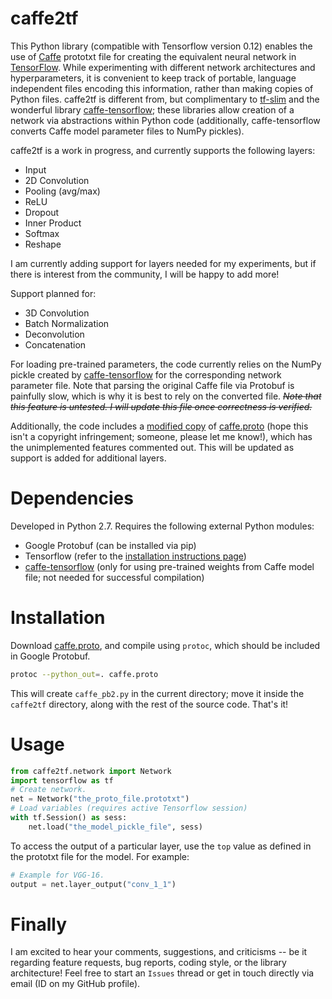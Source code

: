 # caffe2tf

This Python library (compatible with Tensorflow version 0.12) enables the use of [Caffe](http://github.com/BVLC/caffe)
prototxt file for creating the equivalent neural network in
[TensorFlow](http://tensorflow.org).
While experimenting with different network architectures and hyperparameters, it is 
convenient to keep track of portable, language independent files encoding this
information, rather than making copies of Python files.
caffe2tf is different from, but complimentary to
[tf-slim](https://github.com/tensorflow/models/tree/master/inception/inception/slim)
and the wonderful library
[caffe-tensorflow](https://github.com/ethereon/caffe-tensorflow); these libraries
allow creation of a network via abstractions within Python code (additionally,
caffe-tensorflow converts Caffe model parameter files to NumPy pickles).

caffe2tf is a work in progress, and currently supports the following layers:
  - Input
  - 2D Convolution
  - Pooling (avg/max)
  - ReLU
  - Dropout
  - Inner Product
  - Softmax
  - Reshape

I am currently adding support for layers needed for my experiments, but
if there is interest from the community, I will be happy to add more!

Support planned for:
  - 3D Convolution
  - Batch Normalization
  - Deconvolution
  - Concatenation

For loading pre-trained parameters, the code currently relies on the NumPy pickle
created by [caffe-tensorflow](https://github.com/ethereon/caffe-tensorflow) for
the corresponding network parameter file. Note that parsing the original Caffe
file via Protobuf is painfully slow, which is why it is best to rely on the
converted file. _~~Note that this feature is untested. I will update this file once
correctness is verified.~~_

Additionally, the code includes a [modified copy](SUPPORTED.proto) of
[caffe.proto](https://github.com/BVLC/caffe/blob/master/src/caffe/proto/caffe.proto)
(hope this isn't a copyright infringement; someone, please let me know!), which
has the unimplemented features commented out. This will be updated as support is
added for additional layers.

# Dependencies

Developed in Python 2.7. Requires the following external Python modules:
  - Google Protobuf (can be installed via pip)
  - Tensorflow (refer to the [installation instructions page](https://www.tensorflow.org/versions/master/get_started/os_setup.html#download-and-setup))
  - [caffe-tensorflow](https://github.com/ethereon/caffe-tensorflow) (only for
    using pre-trained weights from Caffe model file; not needed for successful
    compilation)

# Installation

Download [caffe.proto](https://github.com/BVLC/caffe/blob/master/src/caffe/proto/caffe.proto),
and compile using `protoc`, which should be included in Google Protobuf.

```sh
protoc --python_out=. caffe.proto
```

This will create `caffe_pb2.py` in the current directory; move it inside the
`caffe2tf` directory, along with the rest of the source code. That's it!

# Usage

```python
from caffe2tf.network import Network
import tensorflow as tf
# Create network.
net = Network("the_proto_file.prototxt")
# Load variables (requires active Tensorflow session)
with tf.Session() as sess:
    net.load("the_model_pickle_file", sess)
```

To access the output of a particular layer, use the `top` value as defined in the
prototxt file for the model. For example:

```python
# Example for VGG-16.
output = net.layer_output("conv_1_1")
```

# Finally
I am excited to hear your comments, suggestions, and criticisms -- be it regarding
feature requests, bug reports, coding style, or the library architecture!
Feel free to start an `Issues` thread or get in touch directly via email
(ID on my GitHub profile).
